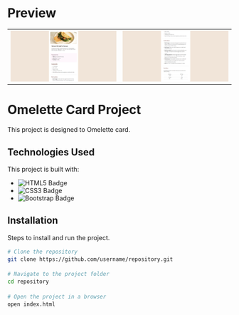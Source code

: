 # Preview

<table>
  <tr>
    <td>
      <img src="./preview-1.png" alt="Project Preview 1" style="width: 100%;" />
    </td>
    <td>
      <img src="./preview-2.png" alt="Project Preview 2" style="width: 100%;" />
    </td>
  </tr>
</table>



# Omelette Card Project
This project is designed to Omelette card.

## Technologies Used
This project is built with:
- ![HTML5 Badge](https://img.shields.io/badge/HTML5-E34F26?style=for-the-badge&logo=html5&logoColor=white)
- ![CSS3 Badge](https://img.shields.io/badge/CSS3-1572B6?style=for-the-badge&logo=css3&logoColor=white)
- ![Bootstrap Badge](https://img.shields.io/badge/Bootstrap-563D7C?style=for-the-badge&logo=bootstrap&logoColor=white)



## Installation
Steps to install and run the project.

```bash
# Clone the repository
git clone https://github.com/username/repository.git

# Navigate to the project folder
cd repository

# Open the project in a browser
open index.html
